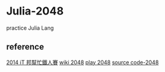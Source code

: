 # Julia-2048
practice Julia Lang

## reference
[2014 iT 邦幫忙鐵人賽](https://ithelp.ithome.com.tw/users/20091968/ironman/970)
[wiki 2048](https://zh.wikipedia.org/wiki/2048)
[play 2048](http://gabrielecirulli.github.io/2048/)
[source code-2048](https://github.com/gabrielecirulli/2048)